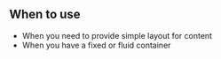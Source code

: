 <style data-helmet>
  /* Sample element styles */
  rhx-grid {
    background: light-dark(var(--rh-color-surface-lighter, #f2f2f2), var(--rh-color-surface-darker, #1f1f1f))

    & > div, 
    & rhx-grid-item {
      border: var(--rh-border-width-sm, 1px) dashed var(--rh-color-border-subtle-on-light, #c7c7c7);
    }
  }
</style>

## When to use

- When you need to provide simple layout for content
- When you have a fixed or fluid container
